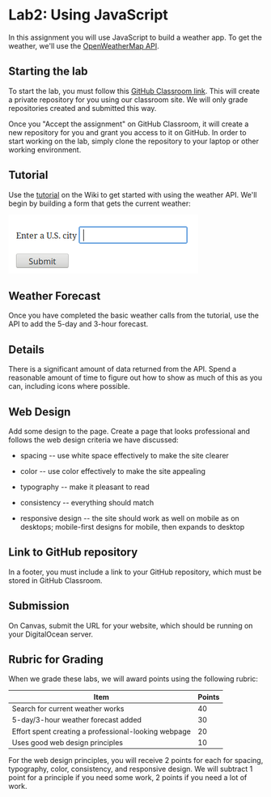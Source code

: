 # Lab2: Using JavaScript

In this assignment you will use JavaScript to build a weather app.  To
get the weather, we'll use the [OpenWeatherMap
API](https://openweathermap.org/api).

## Starting the lab

To start the lab, you must follow this [GitHub Classroom
link](https://classroom.github.com/a/QzDAEI1o). This will create a
private repository for you using our classroom site. We will only
grade repositories created and submitted this way.

Once you "Accept the assignment" on GitHub Classroom, it will create a
new repository for you and grant you access to it on GitHub. In order
to start working on the lab, simply clone the repository to your
laptop or other working environment.

## Tutorial

Use the [tutorial](home.md)
on the Wiki to get started with using the weather API. We'll begin by
building a form that gets the current weather:

![weather form](images/weatherForm.png)

## Weather Forecast

Once you have completed the basic weather calls from the tutorial, use
the API to add the 5-day and 3-hour forecast.

## Details

There is a significant amount of data returned from the API. Spend a
reasonable amount of time to figure out how to show as much of this as
you can, including icons where possible.

## Web Design

Add some design to the page. Create a page that looks professional and
follows the web design criteria we have discussed:

* spacing -- use white space effectively to make the site clearer

* color -- use color effectively to make the site appealing

* typography -- make it pleasant to read

* consistency -- everything should match

* responsive design -- the site should work as well on mobile as on desktops; mobile-first designs for mobile, then expands to desktop

## Link to GitHub repository

In a footer, you must include a link to your GitHub repository, which must be
stored in GitHub Classroom.

## Submission

On Canvas, submit the URL for your website, which should be running on
your DigitalOcean server.

## Rubric for Grading

When we grade these labs, we will award points using the following
rubric:

Item | Points
--- | ---
Search for current weather works | 40
5-day/3-hour weather forecast added  | 30
Effort spent creating a professional-looking webpage | 20
Uses good web design principles | 10

For the web design principles, you will receive 2 points for each for
spacing, typography, color, consistency, and responsive design. We
will subtract 1 point for a principle if you need some work, 2 points
if you need a lot of work.
